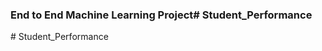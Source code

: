 ### End to End Machine Learning Project#   S t u d e n t _ P e r f o r m a n c e  
 #   S t u d e n t _ P e r f o r m a n c e  
 